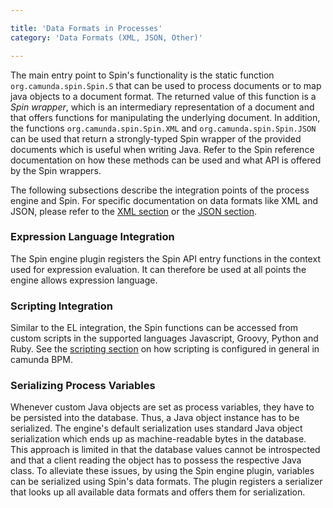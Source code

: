 ```yaml
---

title: 'Data Formats in Processes'
category: 'Data Formats (XML, JSON, Other)'

---
```


<!--TODO: add link to spin reference-->
The main entry point to Spin's functionality is the static function `org.camunda.spin.Spin.S` that can be used to process documents or to map java objects to a document format. The returned value of this function is a *Spin wrapper*, which is an intermediary representation of a document and that offers functions for manipulating the underlying document. In addition, the functions `org.camunda.spin.Spin.XML` and `org.camunda.spin.Spin.JSON` can be used that return a strongly-typed Spin wrapper of the provided documents which is useful when writing Java. Refer to the Spin reference documentation on how these methods can be used and what API is offered by the Spin wrappers. 

The following subsections describe the integration points of the process engine and Spin. For specific documentation on data formats like XML and JSON, please refer to the [XML section][xml-subsection] or the [JSON section][json-subsection].

### Expression Language Integration

The Spin engine plugin registers the Spin API entry functions in the context used for expression evaluation. It can therefore be used at all points the engine allows expression language. 

### Scripting Integration

Similar to the EL integration, the Spin functions can be accessed from custom scripts in the supported languages Javascript, Groovy, Python and Ruby. See the [scripting section](ref:/guides/user-guide/#process-engine-scripting) on how scripting is configured in general in camunda BPM.

### Serializing Process Variables

Whenever custom Java objects are set as process variables, they have to be persisted into the database. Thus, a Java object instance has to be serialized. The engine's default serialization uses standard Java object serialization which ends up as machine-readable bytes in the database. This approach is limited in that the database values cannot be introspected and that a client reading the object has to possess the respective Java class. To alleviate these issues, by using the Spin engine plugin, variables can be serialized using Spin's data formats. The plugin registers a serializer that looks up all available data formats and offers them for serialization.

[xml-subsection]: ref:#data-formats-xml-json-other-xml
[json-subsection]: ref:#data-formats-xml-json-other-json